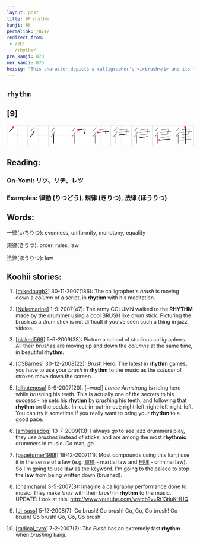 ```yaml
---
layout: post
title: 律 rhythm
kanji: 律
permalink: /874/
redirect_from:
 - /律/
 - /rhythm/
pre_kanji: 873
nex_kanji: 875
heisig: "This character depicts a calligrapher's <i>brush</i> and its <b>rhythmic</b> sway as it flows down <i>a column</i> writing kanji on the way."
---
```


## `rhythm`

## [9]

<div class="stroke"><img src="../images/E5BE8B.png" /></div>

## Reading:

### On-Yomi: リツ、リチ、レツ

### Examples: 律動 (りつどう), 規律 (きりつ), 法律 (ほうりつ)

## Words:

一律(いちりつ): evenness, uniformity, monotony, equality

規律(きりつ): order, rules, law

法律(ほうりつ): law

## Koohii stories:

1) [<a href="http://kanji.koohii.com/profile/mikedough2">mikedough2</a>] 30-11-2007(186): The calligrapher&#039;s <em>brush</em> is moving down a <em>column</em> of a script, in<strong> rhythm</strong> with his meditation. 

2) [<a href="http://kanji.koohii.com/profile/Nukemarine">Nukemarine</a>] 1-9-2007(47): The army COLUMN walked to the<strong> RHYTHM</strong> made by the drummer using a cool BRUSH like drum stick. Picturing the brush as a drum stick is not difficult if you&#039;ve seen such a thing in jazz videos. 

3) [<a href="http://kanji.koohii.com/profile/blaked569">blaked569</a>] 5-6-2009(38): Picture a school of studious calligraphers. All their <em>brushes</em> are moving up and down the <em>columns</em> at the same time, in beautiful<strong> rhythm</strong>. 

4) [<a href="http://kanji.koohii.com/profile/CSBarnes">CSBarnes</a>] 30-12-2008(22): <em>Brush</em> Hero: The latest in<strong> rhythm</strong> games, you have to use your <em>brush</em> in<strong> rhythm</strong> to the music as the <em>column</em> of strokes move down the screen. 

5) [<a href="http://kanji.koohii.com/profile/dihutenosa">dihutenosa</a>] 5-9-2007(20): [+woel] <em>Lance Armstrong</em> is riding here while <em>brush</em>ing his teeth. This is actually one of the secrets to his success - he sets his<strong> rhythm</strong> by <em>brush</em>ing his teeth, and following that<strong> rhythm</strong> on the pedals. In-out-in-out-in-out; right-left-right-left-right-left. You can try it sometime if you really want to bring your<strong> rhythm</strong> to a good pace. 

6) [<a href="http://kanji.koohii.com/profile/ambassadog">ambassadog</a>] 13-7-2009(13): I always <em>go</em> to see jazz drummers play, they use <em>brushes</em> instead of sticks, and are among the most <strong>rhythmic</strong> drummers in music. <em>Go</em> man, <em>go</em>. 

7) [<a href="http://kanji.koohii.com/profile/pageturner1988">pageturner1988</a>] 18-12-2007(11): Most compounds using this kanji use it in the sense of a law (e.g.   <a href="http://jisho.org/kanji/details/軍律">軍律</a>   - martial law and   <a href="http://jisho.org/kanji/details/刑律">刑律</a>   - criminal law). So I&#039;m going to use <strong>law</strong> as the keyword. I&#039;m going to the palace to stop the <strong>law</strong> from being written down (brushed). 

8) [<a href="http://kanji.koohii.com/profile/chamcham">chamcham</a>] 3-5-2007(8): Imagine a calligraphy performance done to music. They make <em>lines</em> with their <em>brush</em> in<strong> rhythm</strong> to the music. UPDATE: Look at this: <a href="http://www.youtube.com/watch?v=Rt13tjuKHUQ">http://www.youtube.com/watch?v=Rt13tjuKHUQ</a>. 

9) [<a href="http://kanji.koohii.com/profile/Ji_suss">Ji_suss</a>] 5-12-2008(7): Go brush! Go brush! Go, Go, Go brush! Go brush! Go brush! Go, Go, Go brush! 

10) [<a href="http://kanji.koohii.com/profile/radical_tyro">radical_tyro</a>] 7-2-2007(7): <em>The Flash</em> has an extremely fast<strong> rhythm</strong> when <em>brushing</em> kanji. 
